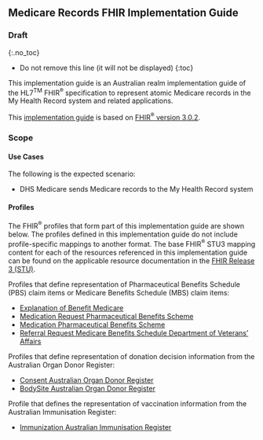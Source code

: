 ## Medicare Records FHIR Implementation Guide

### Draft


{:.no_toc}

<!--{% include publish-box.html %}-->


<!-- TOC  the css styling for this is \pages\assets\css\project.css under 'markdown-toc'-->

* Do not remove this line (it will not be displayed)
{:toc}

<!-- end TOC -->

This implementation guide is an Australian realm implementation guide of the HL7<sup>TM</sup> FHIR<sup>&reg;</sup> specification to represent atomic Medicare records in the My Health Record system and related applications.

This [implementation guide](http://hl7.org/fhir/STU3/implementationguide.html) is based on [FHIR<sup>&reg;</sup> version 3.0.2](http://hl7.org/fhir/STU3/index.html).

### Scope

#### Use Cases
The following is the expected scenario:
* DHS Medicare sends Medicare records to the My Health Record system

#### Profiles
The FHIR<sup>&reg;</sup> profiles that form part of this implementation guide are shown below. The profiles defined in this implementation guide do not include profile-specific mappings to another format. The base FHIR<sup>&reg;</sup> STU3 mapping content for each of the resources referenced in this implementation guide can be found on the applicable resource documentation in the [FHIR Release 3 (STU)](http://hl7.org/fhir/STU3/index.html).

Profiles that define representation of Pharmaceutical Benefits Schedule (PBS) claim items or Medicare Benefits Schedule (MBS) claim items: 
* [Explanation of Benefit Medicare](StructureDefinition-explanationofbenefit-medicare.html)
* [Medication Request Pharmaceutical Benefits Scheme](StructureDefinition-medicationrequest-pbs.html)
* [Medication Pharmaceutical Benefits Scheme](StructureDefinition-medication-pbs.html)
* [Referral Request Medicare Benefits Schedule Department of Veterans’ Affairs](StructureDefinition-referralrequest-mbsdva.html)

Profiles that define representation of donation decision information from the Australian Organ Donor Register:
* [Consent Australian Organ Donor Register](StructureDefinition-consent-aodr.html)
* [BodySite Australian Organ Donor Register](StructureDefinition-bodysite-aodr.html)

Profile that defines the representation of vaccination information from the Australian Immunisation Register:
* [Immunization Australian Immunisation Register](StructureDefinition-immunization-air.html)








